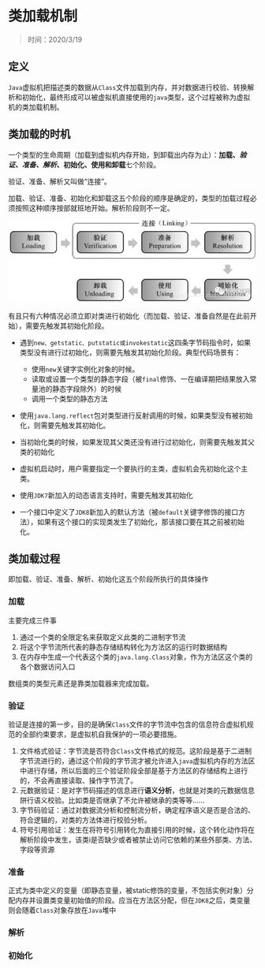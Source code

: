 # 类加载机制

> 时间：2020/3/19

## 定义

`Java`虚拟机把描述类的数据从`Class`文件加载到内存，并对数据进行校验、转换解析和初始化，最终形成可以被虚拟机直接使用的`java`类型，这个过程被称为虚拟机的类加载机制。

## 类加载的时机

一个类型的生命周期（加载到虚拟机内存开始，到卸载出内存为止）：**加载、*验证、准备、解析*、初始化、使用和卸载**七个阶段。

验证、准备、解析又叫做“连接”。

加载、验证、准备、初始化和卸载这五个阶段的顺序是确定的，类型的加载过程必须按照这种顺序按部就班地开始。解析阶段则不一定。

![cbcf6c373529c90ecb292f0b8ccde5e0.jpg](../myimage/cbcf6c373529c90ecb292f0b8ccde5e0.png)

有且只有六种情况必须立即对类进行初始化（而加载、验证、准备自然是在此前开始），需要先触发其初始化阶段。

* 遇到`new、getstatic、putstatic或invokestatic`这四条字节码指令时，如果类型没有进行过初始化，则需要先触发其初始化阶段。典型代码场景有：
  * 使用`new`关键字实例化对象的时候。
  * 读取或设置一个类型的静态字段（被`final`修饰、一在编译期把结果放入常量池的静态字段除外）的时候
  * 调用一个类型的静态方法

* 使用`java.lang.reflect`包对类型进行反射调用的时候，如果类型没有被初始化，则需要先触发其初始化。
* 当初始化类的时候，如果发现其父类还没有进行过初始化，则需要先触发其父类的初始化
* 虚拟机启动时，用户需要指定一个要执行的主类，虚拟机会先初始化这个主类。
* 使用`JDK7`新加入的动态语言支持时，需要先触发其初始化
* 一个接口中定义了`JDK8`新加入的默认方法（被`default`关键字修饰的接口方法），如果有这个接口的实现类发生了初始化，那该接口要在其之前被初始化。

## 类加载过程

即加载、验证、准备、解析、初始化这五个阶段所执行的具体操作

### 加载

主要完成三件事

1. 通过一个类的全限定名来获取定义此类的二进制字节流
2. 将这个字节流所代表的静态存储结构转化为方法区的运行时数据结构
3. 在内存中生成一个代表这个类的`java.lang.Class`对象，作为方法区这个类的各个数据访问入口

数组类的类型元素还是靠类加载器来完成加载。

### 验证

验证是连接的第一步，目的是确保`Class`文件的字节流中包含的信息符合虚拟机规范的全部约束要求，是虚拟机自我保护的一项必要措施。

1. 文件格式验证：字节流是否符合`Class`文件格式的规范。这阶段是基于二进制字节流进行的，通过这个阶段的字节流才被允许进入`java`虚拟机内存的方法区中进行存储，所以后面的三个验证阶段全部是基于方法区的存储结构上进行的，不会再直接读取、操作字节流了。
2. 元数据验证：是对字节码描述的信息进行**语义分析**，也就是对类的元数据信息阱行语义校验。比如类是否继承了不允许被继承的类等等……
3. 字节码验证：通过对数据流分析和控制流分析，确定程序语义是否是合法的、符合逻辑的，对类的方法体进行校验分析。
4. 符号引用验证：发生在将符号引用转化为直接引用的时候，这个转化动作将在解析阶段中发生，该类i是否缺少或者被禁止访问它依赖的某些外部类、方法、字段等资源

### 准备

正式为类中定义的变量（即静态变量，被static修饰的变量，不包括实例对象）分配内存并设置类变量初始值的阶段。应当在方法区分配，但在`JDK8`之后，类变量则会随着`Class`对象存放在`Java`堆中

### 解析

### 初始化


